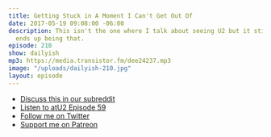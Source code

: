 ```yaml
---
title: Getting Stuck in A Moment I Can't Get Out Of
date: 2017-05-19 09:08:00 -06:00
description: This isn't the one where I talk about seeing U2 but it still kind of
  ends up being that.
episode: 210
show: dailyish
mp3: https://media.transistor.fm/dee24237.mp3
image: "/uploads/dailyish-210.jpg"
layout: episode
---
```


* [Discuss this in our subreddit](https://www.reddit.com/r/Goodstuff_fm/comments/6c6pbt/dailyish_210_getting_stuck_in_a_moment_i_cant_get/)
* [Listen to atU2 Episode 59](https://goodstuff.network/atu2/59)
* [Follow me on Twitter](https://www.twitter.com/ichris)
* [Support me on Patreon](https://www.patreon.com/ichris)
